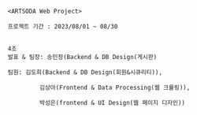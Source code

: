 
         <ARTSODA Web Project>
         
         프로젝트 기간 : 2023/08/01 ~ 08/30
         

         4조 
         발표 & 팀장: 송민정(Backend & DB Design(게시판)

         팀원: 김도희(Backend & DB Design(회원&시큐리티)),  

                  김상아(Frontend & Data Processing(웹 크롤링)), 

                  박성은(frontend & UI Design(웹 페이지 디자인)) 

